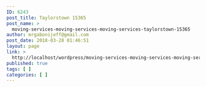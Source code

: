 ```yaml
---
ID: 6243
post_title: Taylorstown 15365
post_name: >
  moving-services-moving-services-moving-services-taylorstown-15365
author: mrgabonijeff@gmail.com
post_date: 2018-03-28 01:46:51
layout: page
link: >
  http://localhost/wordpress/moving-services-moving-services-moving-services-taylorstown-15365/
published: true
tags: [ ]
categories: [ ]
---
```

